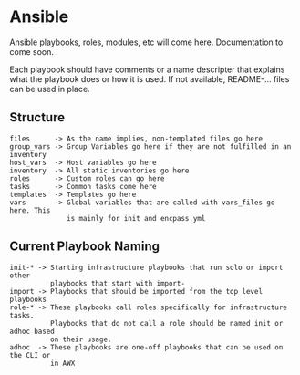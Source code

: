 # Ansible

Ansible playbooks, roles, modules, etc will come here. Documentation to come soon.

Each playbook should have comments or a name descripter that explains what the playbook does or how it is used. If not available, README-... files can be used in place.

## Structure

```
files      -> As the name implies, non-templated files go here
group_vars -> Group Variables go here if they are not fulfilled in an inventory
host_vars  -> Host variables go here
inventory  -> All static inventories go here
roles      -> Custom roles can go here
tasks      -> Common tasks come here
templates  -> Templates go here
vars       -> Global variables that are called with vars_files go here. This
              is mainly for init and encpass.yml
```

## Current Playbook Naming

```
init-* -> Starting infrastructure playbooks that run solo or import other
          playbooks that start with import-
import -> Playbooks that should be imported from the top level playbooks
role-* -> These playbooks call roles specifically for infrastructure tasks.
          Playbooks that do not call a role should be named init or adhoc based
          on their usage.
adhoc  -> These playbooks are one-off playbooks that can be used on the CLI or
          in AWX
```
